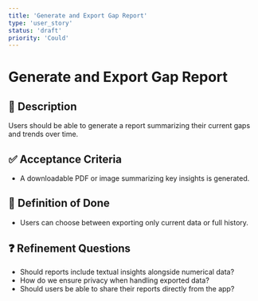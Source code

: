 ```yaml
---
title: 'Generate and Export Gap Report'
type: 'user_story'
status: 'draft'
priority: 'Could'
---
```


# Generate and Export Gap Report

## 📌 Description

Users should be able to generate a report summarizing their current gaps and trends over time.

## ✅ Acceptance Criteria

- A downloadable PDF or image summarizing key insights is generated.

## 🎯 Definition of Done

- Users can choose between exporting only current data or full history.

## ❓ Refinement Questions

- Should reports include textual insights alongside numerical data?
- How do we ensure privacy when handling exported data?
- Should users be able to share their reports directly from the app?
